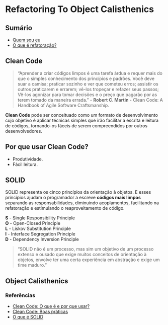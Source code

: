 # Refactoring To Object Calisthenics

## Sumário

* [Quem sou eu](/manifest/slide-01.md#quem-sou-eu)
* [O que é refatoração?](/manifest/slide-02.md#o-que-é-refatoração)

## Clean Code

> “Aprender a criar códigos limpos é uma tarefa árdua e requer mais do que o simples conhecimento dos princípios e padrões. Você deve suar a camisa; praticar sozinho e ver que cometeu erros; assistir os outros praticarem e errarem; vê-los tropeçar e refazer seus passos; Vê-los agonizar para tomar decisões e o preço que pagarão por as terem tomado da maneira errada.” - **Robert C. Martin** - Clean Code: A Handbook of Agile Software Craftsmanship.

**Clean Code** pode ser conceituado como um formato de desenvolvimento cujo objetivo é aplicar técnicas simples que irão facilitar a escrita e leitura de códigos, tornando-os fáceis de serem compreendidos por outros desenvolvedores.

## Por que usar Clean Code?

* Produtividade.
* Fácil leitura.

## SOLID

SOLID representa os cinco princípios da orientação à objetos. E esses princípios ajudam o programador a escreve __códigos mais limpos__ separando as responsabilidades, diminuindo acoplamentos, facilitando na refatoração e estimulando o reaproveitamento de código.

**S** - Single Responsibility Principle  
**O** - Open-Closed Principle  
**L** - Liskov Substitution Principle  
**I** - Interface Segregation Principle  
**D** - Dependency Inversion Principle

> “SOLID não é um processo, mas sim um objetivo de um processo extenso e ousado que exige muitos conceitos de orientação à objetos, envolve ter uma certa experiência em abstração e exige um time maduro.” 

## Object Calisthenics

### Referências

* [Clean Code: O que é e por que usar?](https://medium.com/joaorobertopb/1-clean-code-o-que-%C3%A9-porque-usar-1e4f9f4454c6)
* [Clean Code: Boas práticas](https://medium.com/joaorobertopb/2-clean-code-boas-pr%C3%A1ticas-para-escrever-c%C3%B3digos-impec%C3%A1veis-361997b3c8b5)
* [O que é SOLID](https://medium.com/joaorobertopb/o-que-%C3%A9-solid-o-guia-completo-para-voc%C3%AA-entender-os-5-princ%C3%ADpios-da-poo-2b937b3fc530)


